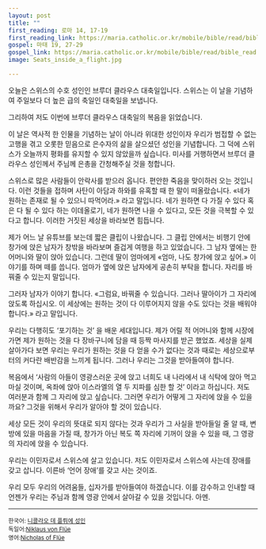 ```yaml
---
layout: post
title: ""
first_reading: 로마 14, 17-19
first_reading_link: https://maria.catholic.or.kr/mobile/bible/read/bible_read.asp?m=2&n=152&p=14
gospel: 마태 19, 27-29
gospel_link: https://maria.catholic.or.kr/mobile/bible/read/bible_read.asp?m=2&n=147&p=19
image: Seats_inside_a_flight.jpg

---
```

 
오늘은 스위스의 수호 성인인 브루더 클라우스 대축일입니다. 스위스는 이 날을
기념하여 주일보다 더 높은 급의 축일인 대축일을 보냅니다.

그리하여 저도 이번에
브루더 클라우스 대축일의 복음을 읽었습니다.

이 날은 역사적 한 인물을 기념하는 날이
아니라 위대한 성인이자 우리가 범접할 수 없는 고행을 겪고 오롯한 믿음으로 은수자의
삶을 살으셨던 성인을 기념합니다. 그 덕에 스위스가 오늘까지 평화를 유지할 수 있지
않았을까 싶습니다. 미사를 거행하면서 브루더 클라우스 성인께서 주님께 은총을
간청해주실 것을 청합니다.

스위스로 많은 사람들이 안락사를 받으러 옵니다. 편안한 죽음을
맞이하러 오는 것입니다. 이런 것들을 접하며 사탄이 아담과 하와를 유혹할 때 한 말이
떠올랐습니다. «네가 원하는 존재로 될 수 있으니 따먹어라.» 라고 말입니다. 네가
원하면 다 가질 수 있다 혹은 다 될 수 있다 하는 이데올로기, 네가 원하면 나을 수
있다고, 모든 것을 극복할 수 있다고 합니다. 이러한 거짓된 세상을 바라보면 힘듭니다.

제가 어느 날 유튜브를 보는데 짧은 클립이 나왔습니다. 그 클립 안에서는 비행기 안에
창가에 앉은 남자가 창밖을 바라보며 즐겁게 여행을 하고 있었습니다. 그 남자 옆에는
한 어머니와 딸이 앉아 있습니다. 그런데 딸이 엄마에게 «엄마, 나도 창가에 앉고 싶어.»
이야기를 하며 떼를 씁니다. 엄마가 옆에 앉은 남자에게 공손히 부탁을 합니다. 자리를
바꿔줄 수 있는지 말입니다.

그러자 남자가 이야기 합니다. «그럼요, 바꿔줄 수
있습니다. 그러나 딸아이가 그 자리에 앉도록 하십시오. 이 세상에는 원하는 것이 다
이루어지지 않을 수도 있다는 것을 배워야 합니다.» 라고 말입니다.

우리는 다행히도 ‘포기하는 것’ 을 배운 세대입니다. 제가 어릴 적 어머니와 함께 시장에
가면 제가 원하는 것을 다 장바구니에 담을 때 등짝 마사지를 받곤 했었죠. 세상을 실제
살아가다 보면 우리는 우리가 원하는 것을 다 얻을 수가 없다는 것과 때로는
세상으로부터의 커다란 배반감을 느끼게 됩니다. 그러나 우리는 그것을 받아들여야
합니다.

복음에서 ‘사람의 아들이 영광스러운 곳에 앉고 너희도 내 나라에서 내 식탁에 앉아
먹고 마실 것이며, 옥좌에 앉아 이스라엘의 열 두 지파를 심한 할 것’ 이라고 하십니다.
저도 여러분과 함께 그 자리에 앉고 싶습니다. 그러면 우리가 어떻게 그 자리에 앉을 수
있을까요? 그것을 위해서 우리가 알아야 할 것이 있습니다.

세상 모든 것이 우리의
뜻대로 되지 않다는 것과 우리가 그 사실을 받아들일 줄 알 때, 변방에 있을 마음을 가질
때, 창가가 아닌 복도 쪽 자리에 기꺼이 앉을 수 있을 때, 그 영광의 자리에 앉을 수
있습니다.

우리는 이민자로서 스위스에 살고 있습니다. 저도 이민자로서 스위스에
사는데 장애를 갖고 삽니다. 이른바 ‘언어 장애’를 갖고 사는 것이죠.

우리 모두 우리의
어려움들, 십자가를 받아들여야 하겠습니다. 이를 감수하고 인내할 때 언젠가 우리는
주님과 함께 영광 안에서 살아갈 수 있을 것입니다. 아멘.

<hr>

<small>한국어: <a href="https://maria.catholic.or.kr/sa_ho/list/view.asp?menugubun=saint&ctxtSaintID=214">니콜라오 데 플뤼에 성인</a> <br> 독일어:<a href="https://de.wikipedia.org/wiki/Niklaus_von_Fl%C3%BCe">Niklaus von Flüe</a> <br> 영어:<a href="https://en.wikipedia.org/wiki/Nicholas_of_Fl%C3%BCe">Nicholas of Flüe </a></small>
